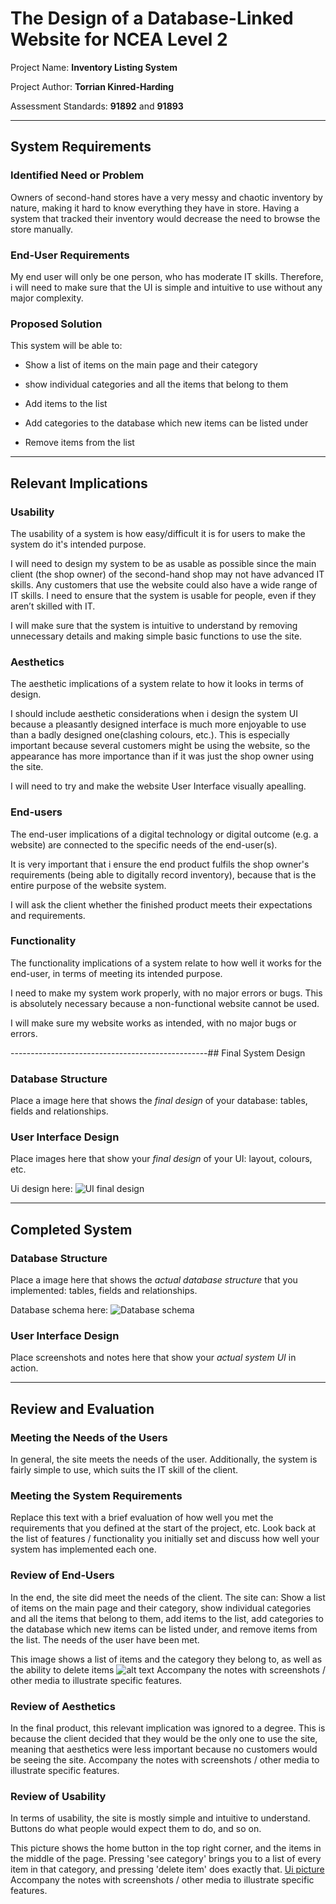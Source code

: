 # The Design of a Database-Linked Website for NCEA Level 2

Project Name: **Inventory Listing System**

Project Author: **Torrian Kinred-Harding**

Assessment Standards: **91892** and **91893**


-------------------------------------------------

## System Requirements

### Identified Need or Problem

Owners of second-hand stores have a very messy and chaotic inventory by nature, making it hard to know everything they have in store. Having a system that tracked their inventory would decrease the need to browse the store manually.

### End-User Requirements

My end user will only be one person, who has moderate IT skills. Therefore, i will need to make sure that the UI is simple and intuitive to use without any major complexity.

### Proposed Solution

This system will be able to:

* Show a list of items on the main page and their category

* show individual categories and all the items that belong to them

* Add items to the list

* Add categories to the database which new items can be listed under

* Remove items from the list

-------------------------------------------------

## Relevant Implications

### Usability

The usability of a system is how easy/difficult it is for users to make the system do it's intended purpose.

I will need to design my system to be as usable as possible since the main client (the shop owner) of the second-hand shop may not have advanced IT skills. Any customers that use the website could also have a wide range of IT skills. I need to ensure that the system is usable for people, even if they aren’t skilled with IT.

I will make sure that the system is intuitive to understand by removing unnecessary details and making simple basic functions to use the site.

### Aesthetics

The aesthetic implications of a system relate to how it looks in terms of design.

I should include aesthetic considerations when i design the system UI because a pleasantly designed interface is much more enjoyable to use than a badly designed one(clashing colours, etc.). This is especially important because several customers might be using the website, so the appearance has more importance than if it was just the shop owner using the site.

I will need to try and make the website User Interface visually apealling.

### End-users

The end-user implications of a digital technology or digital outcome (e.g. a website) are connected to the specific needs of the end-user(s).

It is very important that i ensure the end product fulfils the shop owner's requirements (being able to digitally record inventory), because that is the entire purpose of the website system.

I will ask the client whether the finished product meets their expectations and requirements.

### Functionality

The functionality implications of a system relate to how well it works for the end-user, in terms of meeting its intended purpose.

I need to make my system work properly, with no major errors or bugs. This is absolutely necessary because a non-functional website cannot be used.

I will make sure my website works as intended, with no major bugs or errors.


-------------------------------------------------## Final System Design

### Database Structure

Place a image here that shows the *final design* of your database: tables, fields and relationships.


### User Interface Design

Place images here that show your *final design* of your UI: layout, colours, etc.

Ui design here:
![UI final design](images/uicolourv1.png)


-------------------------------------------------

## Completed System

### Database Structure

Place a image here that shows the *actual database structure* that you implemented: tables, fields and relationships.

Database schema here: ![Database schema](images/databaseschema.png)


### User Interface Design

Place screenshots and notes here that show your *actual system UI* in action.


-------------------------------------------------

## Review and Evaluation

### Meeting the Needs of the Users

In general, the site meets the needs of the user. 
Additionally, the system is fairly simple to use, which suits the IT skill of the client.

### Meeting the System Requirements

Replace this text with a brief evaluation of how well you met the requirements that you defined at the start of the project, etc. Look back at the list of features / functionality you initially set and discuss how well your system has implemented each one.

### Review of End-Users

In the end, the site did meet the needs of the client. The site can: Show a list of items on the main page and their category, show individual categories and all the items that belong to them, add items to the list, add categories to the database which new items can be listed under, and remove items from the list. The needs of the user have been met. 

This image shows a list of items and the category they belong to, as well as the ability to delete items ![alt text](images/uipicture.png)
Accompany the notes with screenshots / other media to illustrate specific features.

### Review of Aesthetics

In the final product, this relevant implication was ignored to a degree. This is because the client decided that they would be the only one to use the site, meaning that aesthetics were less important because no customers would be seeing the site. Accompany the notes with screenshots / other media to illustrate specific features.

### Review of Usability

In terms of usability, the site is mostly simple and intuitive to understand. Buttons do what people would expect them to do, and so on.

This picture shows the home button in the top right corner, and the items in the middle of the page. Pressing 'see category' brings you to a list of every item in that category, and pressing 'delete item' does exactly that. [Ui picture](images/uipicture.png) Accompany the notes with screenshots / other media to illustrate specific features.

